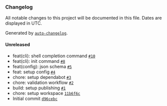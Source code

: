 ### Changelog

All notable changes to this project will be documented in this file. Dates are displayed in UTC.

Generated by [`auto-changelog`](https://github.com/CookPete/auto-changelog).

#### Unreleased

- feat(cli): shell completion command [`#10`](https://github.com/autoi18n/cli/pull/10)
- feat(cli): init command [`#8`](https://github.com/autoi18n/cli/pull/8)
- feat(config): json schema [`#5`](https://github.com/autoi18n/cli/pull/5)
- feat: setup config [`#4`](https://github.com/autoi18n/cli/pull/4)
- chore: setup dependabot [`#3`](https://github.com/autoi18n/cli/pull/3)
- chore: validation workflow [`#2`](https://github.com/autoi18n/cli/pull/2)
- build: setup publishing [`#1`](https://github.com/autoi18n/cli/pull/1)
- chore: setup workspace [`11b6f6c`](https://github.com/autoi18n/cli/commit/11b6f6c749b6ff69b7cf84a9131c05be73bde525)
- Initial commit [`d96cebc`](https://github.com/autoi18n/cli/commit/d96cebc79c1f5243aa1ed05b2e68aaf5e380c61a)
